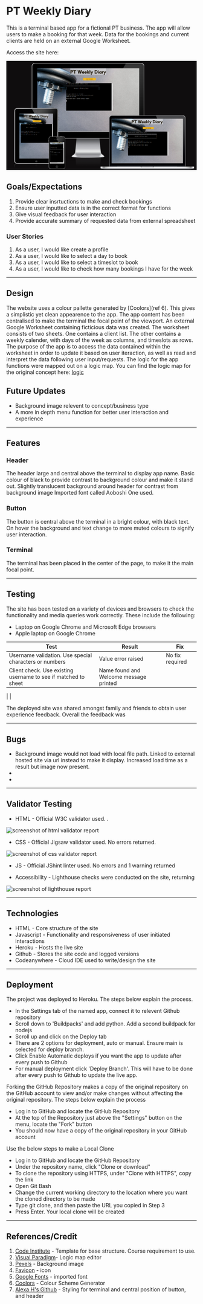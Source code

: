 
# **PT Weekly Diary**

This is a terminal based app for a fictional PT business. The app will allow users to make a booking for that week. Data for the bookings and current clients are held on an external Google Worksheet. 

Access the site here: <a href="https://pt-schedule.herokuapp.com/" target="_blank"></a>

![screenshot of a screen mockup](assets/images/screen-mocks.png)

## **Goals/Expectations**
1. Provide clear insrtuctions to make and check bookings
2. Ensure user inputted data is in the correct format for functions
3. Give visual feedback for user interaction
4. Provide accurate summary of requested data from external spreadsheet

### **User Stories**
1. As a user, I would like create a profile
2. As a user, I would like to select a day to book
3. As a user, I would like to select a timeslot to book
4. As a user, I would like to check how many bookings I have for the week
---

## **Design**
The website uses a colour pallette generated by [Coolors](ref 6). This gives a simplistic yet clean appearence to the app. The app content has been centralised to make the terminal the focal point of the viewport.
An external Google Worksheet containing ficticious data was created. The worksheet consists of two sheets. One contains a client list. The other contains a weekly calender, with days of the week as columns, and timeslots as rows.
The purpose of the app is to access the data contained within the worksheet in order to update it based on user iteraction, as well as read and interpret the data following user input/requests.
The logic for the app functions were mapped out on a logic map. You can find the logic map for the original concept here: [logic](assets/images/logic-map.png)

## Future Updates

* Background image relevent to concept/business type
* A more in depth menu function for better user interaction and experience

---

## **Features**

### **Header**

The header large and central above the terminal to display app name. Basic colour of black to provide contrast to background colour and make it stand out. Slightly translucent background around header for contrast from background image Imported font called Aoboshi One used.

### **Button**

The button is central above the terminal in a bright colour, with black text. On hover the background and text change to more muted colours to signify user interaction.

### **Terminal**

The terminal has been placed in the center of the page, to make it the main focal point. 

---
## **Testing**

The site has been tested on a variety of devices and browsers to check the functionality and media queries work correctly. These include the following:

* Laptop on Google Chrome and Microsoft Edge browsers
* Apple laptop on Google Chrome

| Test  | Result | Fix |
| ------------- | ------------- | ------------- |
| Username validation. Use special characters or numbers  | Value error raised  | No fix required |
| Client check. Use existing username to see if matched to sheet  | Name found and Welcome message printed  |
|
|

The deployed site was shared amongst family and friends to obtain user experience feedback. Overall the feedback was  

---
## **Bugs**
* Background image would not load with local file path. Linked to external hosted site via url instead to make it display. Increased load time as a result but image now present.
* 
* 

---
## **Validator Testing**
* HTML - Official W3C validator used. .

![screenshot of html validator report](assets/images/readme_docs/)

* CSS - Official Jigsaw validator used. No errors returned.

![screenshot of css validator report](assets/images/readme_docs/)

* JS - Official JShint linter used. No errors and 1 warning returned

* Accessibility - Lighthouse checks were conducted on the site, returning 

![screenshot of lighthouse report](assets/images/readme_docs/)

---
## **Technologies**
* HTML - Core structure of the site
* Javascript - Functionality and responsiveness of user initiated interactions
* Heroku - Hosts the live site
* Github - Stores the site code and logged versions
* Codeanywhere - Cloud IDE used to write/design the site
---
## **Deployment**
The project was deployed to Heroku. The steps below explain the process.

 - In the Settings tab of the named app, connect it to relevent Github repository
 - Scroll down to 'Buildpacks' and add python. Add a second buildpack for nodejs
 - Scroll up and click on the Deploy tab
 - There are 2 options for deployment, auto or manual. Ensure main is selected for deploy branch.
 - Click Enable Automatic deploys if you want the app to update after every push to Github
 - For manual deployment click 'Deploy Branch'. This will have to be done after every push to Github to update the live app.

Forking the GitHub Repository makes a copy of the original repository on the GitHub account to view and/or make changes without affecting the original repository. The steps below explain the process

 - Log in to GitHub and locate the GitHub Repository
 - At the top of the Repository just above the "Settings" button on the menu, locate the "Fork" button
 - You should now have a copy of the original repository in your GitHub account

Use the below steps to make a Local Clone

 - Log in to GitHub and locate the GitHub Repository
 - Under the repository name, click "Clone or download"
 - To clone the repository using HTTPS, under "Clone with HTTPS", copy the link
 - Open Git Bash
 - Change the current working directory to the location where you want the cloned directory to be made
 - Type git clone, and then paste the URL you copied in Step 3
 - Press Enter. Your local clone will be created

---
## **References/Credit**
1. [Code Institute](https://github.com/Code-Institute-Solutions/love-sandwiches-p5-sourcecode) - Template for base structure. Course requirement to use.
2. [Visual Paradigm](https://online.visual-paradigm.com/)- Logic map editor
3. [Pexels](https://www.pexels.com/photo/barbells-on-gray-surface-669584/) - Background image
4. [Favicon](https://favicon.io/emoji-favicons/calendar/) - icon
5. [Google Fonts](https://fonts.google.com/) - imported font
6. [Coolors](https://coolors.co/bbd8b3-f3b61f-a29f15-510d0a-191102) - Colour Scheme Generator
7. [Alexa H's Github](https://github.com/AlexaH88/harry-potter-adventure-game) - Styling for terminal and central position of button, and header
